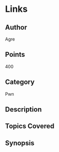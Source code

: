 # Links
## Author
Agre
## Points
400
## Category
Pwn
## Description

## Topics Covered

## Synopsis


